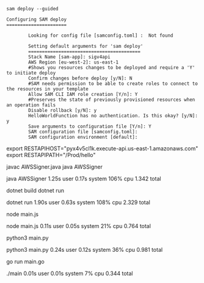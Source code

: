 ```
sam deploy --guided
```

```
Configuring SAM deploy
======================

        Looking for config file [samconfig.toml] :  Not found

        Setting default arguments for 'sam deploy'
        =========================================
        Stack Name [sam-app]: sigv4api
        AWS Region [eu-west-2]: us-east-1
        #Shows you resources changes to be deployed and require a 'Y' to initiate deploy
        Confirm changes before deploy [y/N]: N
        #SAM needs permission to be able to create roles to connect to the resources in your template
        Allow SAM CLI IAM role creation [Y/n]: Y
        #Preserves the state of previously provisioned resources when an operation fails
        Disable rollback [y/N]: y
        HelloWorldFunction has no authentication. Is this okay? [y/N]: y
        Save arguments to configuration file [Y/n]: Y
        SAM configuration file [samconfig.toml]: 
        SAM configuration environment [default]: 
```

export RESTAPIHOST="pyx4v5cl1k.execute-api.us-east-1.amazonaws.com"
export RESTAPIPATH="/Prod/hello"

javac AWSSigner.java
java AWSSigner

java AWSSigner  1.25s user 0.17s system 106% cpu 1.342 total

dotnet build
dotnet run

dotnet run  1.90s user 0.63s system 108% cpu 2.329 total

node main.js

node main.js  0.11s user 0.05s system 21% cpu 0.764 total

python3 main.py

python3 main.py  0.24s user 0.12s system 36% cpu 0.981 total

go run main.go

./main  0.01s user 0.01s system 7% cpu 0.344 total